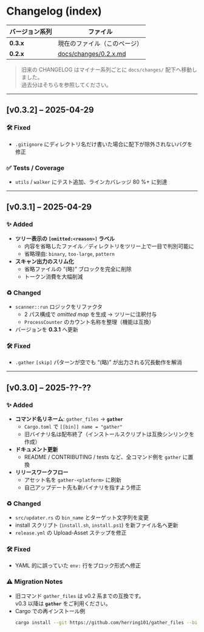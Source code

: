 # Changelog (index)

| バージョン系列 | ファイル                                         |
| -------------- | ------------------------------------------------ |
| **0.3.x**      | 現在のファイル（このページ）                     |
| **0.2.x**      | [docs/changes/0.2.x.md](./docs/changes/0.2.x.md) |

> 旧来の CHANGELOG はマイナー系列ごとに `docs/changes/` 配下へ移動しました。  
> 過去分はそちらを参照してください。

---

## [v0.3.2] – 2025-04-29

### 🛠 Fixed

- `.gitignore` にディレクトリ名だけ書いた場合に配下が除外されないバグを修正

### ✅ Tests / Coverage

- `utils` / `walker` にテスト追加、ラインカバレッジ 80 %+ に到達

---

## [v0.3.1] – 2025-04-29

### ✨ Added

- **ツリー表示の `[omitted:<reason>]` ラベル**
  - 内容を省略したファイル／ディレクトリをツリー上で一目で判別可能に
  - 省略理由: `binary`, `too-large`, `pattern`
- **スキャン出力のスリム化**
  - 省略ファイルの “(略)” ブロックを完全に削除
  - トークン消費を大幅削減

### ♻️ Changed

- `scanner::run` ロジックをリファクタ
  - 2 パス構成で _omitted map_ を生成 → ツリーに注釈付与
  - `ProcessCounter` のカウント名称を整理（機能は互換）
- バージョンを **0.3.1** へ更新

### 🛠 Fixed

- `.gather` `[skip]` パターンが空でも “(略)” が出力される冗長動作を解消

---

## [v0.3.0] – 2025-??-??

### ✨ Added

- **コマンド名リネーム**: `gather_files` → **`gather`**
  - `Cargo.toml` で `[[bin]] name = "gather"`
  - 旧バイナリ名は配布終了（インストールスクリプトは互換シンリンクを作成）
- **ドキュメント更新**
  - README / CONTRIBUTING / tests など、全コマンド例を `gather` に置換
- **リリースワークフロー**
  - アセット名を `gather-<platform>` に刷新
  - 自己アップデート先も新バイナリを指すよう修正

### ♻️ Changed

- `src/updater.rs` の `bin_name` とターゲット文字列を変更
- install スクリプト (`install.sh`, `install.ps1`) を新ファイル名へ更新
- `release.yml` の Upload-Asset ステップを修正

### 🛠 Fixed

- YAML 的に誤っていた `env:` 行をブロック形式へ修正

### ⚠️ Migration Notes

- 旧コマンド `gather_files` は v0.2 系までの互換です。  
  v0.3 以降は **`gather`** をご利用ください。
- Cargo での再インストール例
  ```bash
  cargo install --git https://github.com/herring101/gather_files --bin gather --force
  ```

